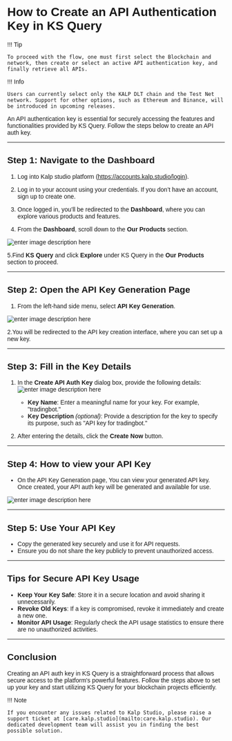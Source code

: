 <style>  body { font-family: "Source Sans 3", sans-serif!important; }</style>

<link  href="https://fonts.googleapis.com/css2?family=Source+Sans+3:ital,wght@0,200..900;1,200..900&display=swap"  rel="stylesheet">  <link  rel="stylesheet"  href="https://fonts.googleapis.com/icon?family=Material+Icons">

# How to Create an API Authentication Key in KS Query


!!! Tip
   
    To proceed with the flow, one must first select the Blockchain and network, then create or select an active API authentication key, and finally retrieve all APIs.

!!! Info
   
    Users can currently select only the KALP DLT chain and the Test Net network. Support for other options, such as Ethereum and Binance, will be introduced in upcoming releases.
    

An API authentication key is essential for securely accessing the features and functionalities provided by KS Query. Follow the steps below to create an API auth key.

---

## Step 1: Navigate to the Dashboard

1. Log into Kalp studio platform (https://accounts.kalp.studio/login).

2. Log in to your account using your credentials. If you don’t have an account, sign up to create one.

3. Once logged in, you’ll be redirected to the **Dashboard**, where you can explore various products and features.

4. From the **Dashboard**, scroll down to the **Our Products** section.

![enter image description here](https://doc-images-kalp-studio.s3.ap-south-1.amazonaws.com/KS+Query/11.png)

5.Find **KS Query** and click **Explore** under KS Query in the **Our Products** section to proceed.

---

## Step 2: Open the API Key Generation Page
1. From the left-hand side menu, select **API Key Generation**.

![enter image description here](https://doc-images-kalp-studio.s3.ap-south-1.amazonaws.com/image+%283%29.png)

2.You will be redirected to the API key creation interface, where you can set up a new key.

---

## Step 3: Fill in the Key Details

1. In the **Create API Auth Key** dialog box, provide the following details:
![enter image description here](https://doc-images-kalp-studio.s3.ap-south-1.amazonaws.com/KS+Query/22.png)

   - **Key Name**: Enter a meaningful name for your key. For example, "tradingbot."
   - **Key Description** *(optional)*: Provide a description for the key to specify its purpose, such as "API key for tradingbot."

2. After entering the details, click the **Create Now** button.

---

## Step 4: How to view your API Key

- On the API Key Generation page, You can view your generated API key. Once created, your API auth key will be generated and available for use.

![enter image description here](https://doc-images-kalp-studio.s3.ap-south-1.amazonaws.com/KS+Query/23.png)


---

## Step 5: Use Your API Key

- Copy the generated key securely and use it for API requests.
- Ensure you do not share the key publicly to prevent unauthorized access.

---

##  Tips for Secure API Key Usage
- **Keep Your Key Safe**: Store it in a secure location and avoid sharing it unnecessarily.
- **Revoke Old Keys**: If a key is compromised, revoke it immediately and create a new one.
- **Monitor API Usage**: Regularly check the API usage statistics to ensure there are no unauthorized activities.

---

## Conclusion
Creating an API auth key in KS Query is a straightforward process that allows secure access to the platform's powerful features. Follow the steps above to set up your key and start utilizing KS Query for your blockchain projects efficiently.

!!! Note

    If you encounter any issues related to Kalp Studio, please raise a support ticket at [care.kalp.studio](mailto:care.kalp.studio). Our dedicated development team will assist you in finding the best possible solution.